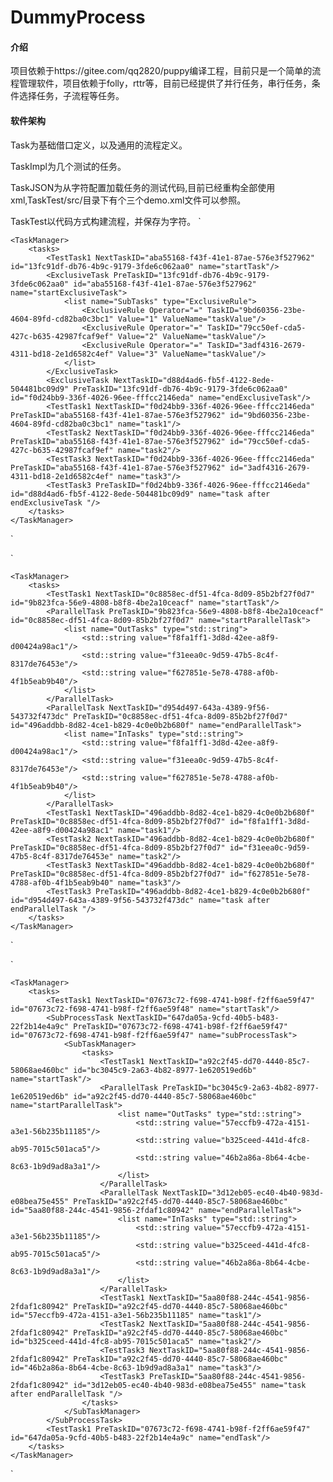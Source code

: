 # DummyProcess

#### 介绍
项目依赖于https://gitee.com/qq2820/puppy编译工程，目前只是一个简单的流程管理软件，项目依赖于folly，rttr等，目前已经提供了并行任务，串行任务，条件选择任务，子流程等任务。

#### 软件架构
Task为基础借口定义，以及通用的流程定义。

TaskImpl为几个测试的任务。

TaskJSON为从字符配置加载任务的测试代码,目前已经重构全部使用xml,TaskTest/src/目录下有个三个demo.xml文件可以参照。

TaskTest以代码方式构建流程，并保存为字符。
` <DummyProcess xmlns="">

    <TaskManager>
        <tasks>
            <TestTask1 NextTaskID="aba55168-f43f-41e1-87ae-576e3f527962" id="13fc91df-db76-4b9c-9179-3fde6c062aa0" name="startTask"/>
            <ExclusiveTask PreTaskID="13fc91df-db76-4b9c-9179-3fde6c062aa0" id="aba55168-f43f-41e1-87ae-576e3f527962" name="startExclusiveTask">
                <list name="SubTasks" type="ExclusiveRule">
                    <ExclusiveRule Operator="=" TaskID="9bd60356-23be-4604-89fd-cd82ba0c3bc1" Value="1" ValueName="taskValue"/>
                    <ExclusiveRule Operator="=" TaskID="79cc50ef-cda5-427c-b635-42987fcaf9ef" Value="2" ValueName="taskValue"/>
                    <ExclusiveRule Operator="=" TaskID="3adf4316-2679-4311-bd18-2e1d6582c4ef" Value="3" ValueName="taskValue"/>
                </list>
            </ExclusiveTask>
            <ExclusiveTask NextTaskID="d88d4ad6-fb5f-4122-8ede-504481bc09d9" PreTaskID="13fc91df-db76-4b9c-9179-3fde6c062aa0" id="f0d24bb9-336f-4026-96ee-fffcc2146eda" name="endExclusiveTask"/>
            <TestTask1 NextTaskID="f0d24bb9-336f-4026-96ee-fffcc2146eda" PreTaskID="aba55168-f43f-41e1-87ae-576e3f527962" id="9bd60356-23be-4604-89fd-cd82ba0c3bc1" name="task1"/>
            <TestTask2 NextTaskID="f0d24bb9-336f-4026-96ee-fffcc2146eda" PreTaskID="aba55168-f43f-41e1-87ae-576e3f527962" id="79cc50ef-cda5-427c-b635-42987fcaf9ef" name="task2"/>
            <TestTask3 NextTaskID="f0d24bb9-336f-4026-96ee-fffcc2146eda" PreTaskID="aba55168-f43f-41e1-87ae-576e3f527962" id="3adf4316-2679-4311-bd18-2e1d6582c4ef" name="task3"/>
            <TestTask3 PreTaskID="f0d24bb9-336f-4026-96ee-fffcc2146eda" id="d88d4ad6-fb5f-4122-8ede-504481bc09d9" name="task after endExclusiveTask "/>
        </tasks>
    </TaskManager>

</DummyProcess>`

`<?xml version="1.0" encoding="UTF-8" standalone="no" ?>
<DummyProcess xmlns="">

    <TaskManager>
        <tasks>
            <TestTask1 NextTaskID="0c8858ec-df51-4fca-8d09-85b2bf27f0d7" id="9b823fca-56e9-4808-b8f8-4be2a10ceacf" name="startTask"/>
            <ParallelTask PreTaskID="9b823fca-56e9-4808-b8f8-4be2a10ceacf" id="0c8858ec-df51-4fca-8d09-85b2bf27f0d7" name="startParallelTask">
                <list name="OutTasks" type="std::string">
                    <std::string value="f8fa1ff1-3d8d-42ee-a8f9-d00424a98ac1"/>
                    <std::string value="f31eea0c-9d59-47b5-8c4f-8317de76453e"/>
                    <std::string value="f627851e-5e78-4788-af0b-4f1b5eab9b40"/>
                </list>
            </ParallelTask>
            <ParallelTask NextTaskID="d954d497-643a-4389-9f56-543732f473dc" PreTaskID="0c8858ec-df51-4fca-8d09-85b2bf27f0d7" id="496addbb-8d82-4ce1-b829-4c0e0b2b680f" name="endParallelTask">
                <list name="InTasks" type="std::string">
                    <std::string value="f8fa1ff1-3d8d-42ee-a8f9-d00424a98ac1"/>
                    <std::string value="f31eea0c-9d59-47b5-8c4f-8317de76453e"/>
                    <std::string value="f627851e-5e78-4788-af0b-4f1b5eab9b40"/>
                </list>
            </ParallelTask>
            <TestTask1 NextTaskID="496addbb-8d82-4ce1-b829-4c0e0b2b680f" PreTaskID="0c8858ec-df51-4fca-8d09-85b2bf27f0d7" id="f8fa1ff1-3d8d-42ee-a8f9-d00424a98ac1" name="task1"/>
            <TestTask2 NextTaskID="496addbb-8d82-4ce1-b829-4c0e0b2b680f" PreTaskID="0c8858ec-df51-4fca-8d09-85b2bf27f0d7" id="f31eea0c-9d59-47b5-8c4f-8317de76453e" name="task2"/>
            <TestTask3 NextTaskID="496addbb-8d82-4ce1-b829-4c0e0b2b680f" PreTaskID="0c8858ec-df51-4fca-8d09-85b2bf27f0d7" id="f627851e-5e78-4788-af0b-4f1b5eab9b40" name="task3"/>
            <TestTask3 PreTaskID="496addbb-8d82-4ce1-b829-4c0e0b2b680f" id="d954d497-643a-4389-9f56-543732f473dc" name="task after endParallelTask "/>
        </tasks>
    </TaskManager>

</DummyProcess>`


`<?xml version="1.0" encoding="UTF-8" standalone="no" ?>
<DummyProcess xmlns="">

    <TaskManager>
        <tasks>
            <TestTask1 NextTaskID="07673c72-f698-4741-b98f-f2ff6ae59f47" id="07673c72-f698-4741-b98f-f2ff6ae59f48" name="startTask"/>
            <SubProcessTask NextTaskID="647da05a-9cfd-40b5-b483-22f2b14e4a9c" PreTaskID="07673c72-f698-4741-b98f-f2ff6ae59f47" id="07673c72-f698-4741-b98f-f2ff6ae59f47" name="subProcessTask">
                <SubTaskManager>
                    <tasks>
                        <TestTask1 NextTaskID="a92c2f45-dd70-4440-85c7-58068ae460bc" id="bc3045c9-2a63-4b82-8977-1e620519ed6b" name="startTask"/>
                        <ParallelTask PreTaskID="bc3045c9-2a63-4b82-8977-1e620519ed6b" id="a92c2f45-dd70-4440-85c7-58068ae460bc" name="startParallelTask">
                            <list name="OutTasks" type="std::string">
                                <std::string value="57eccfb9-472a-4151-a3e1-56b235b11185"/>
                                <std::string value="b325ceed-441d-4fc8-ab95-7015c501aca5"/>
                                <std::string value="46b2a86a-8b64-4cbe-8c63-1b9d9ad8a3a1"/>
                            </list>
                        </ParallelTask>
                        <ParallelTask NextTaskID="3d12eb05-ec40-4b40-983d-e08bea75e455" PreTaskID="a92c2f45-dd70-4440-85c7-58068ae460bc" id="5aa80f88-244c-4541-9856-2fdaf1c80942" name="endParallelTask">
                            <list name="InTasks" type="std::string">
                                <std::string value="57eccfb9-472a-4151-a3e1-56b235b11185"/>
                                <std::string value="b325ceed-441d-4fc8-ab95-7015c501aca5"/>
                                <std::string value="46b2a86a-8b64-4cbe-8c63-1b9d9ad8a3a1"/>
                            </list>
                        </ParallelTask>
                        <TestTask1 NextTaskID="5aa80f88-244c-4541-9856-2fdaf1c80942" PreTaskID="a92c2f45-dd70-4440-85c7-58068ae460bc" id="57eccfb9-472a-4151-a3e1-56b235b11185" name="task1"/>
                        <TestTask2 NextTaskID="5aa80f88-244c-4541-9856-2fdaf1c80942" PreTaskID="a92c2f45-dd70-4440-85c7-58068ae460bc" id="b325ceed-441d-4fc8-ab95-7015c501aca5" name="task2"/>
                        <TestTask3 NextTaskID="5aa80f88-244c-4541-9856-2fdaf1c80942" PreTaskID="a92c2f45-dd70-4440-85c7-58068ae460bc" id="46b2a86a-8b64-4cbe-8c63-1b9d9ad8a3a1" name="task3"/>
                        <TestTask3 PreTaskID="5aa80f88-244c-4541-9856-2fdaf1c80942" id="3d12eb05-ec40-4b40-983d-e08bea75e455" name="task after endParallelTask "/>
                    </tasks>
                </SubTaskManager>
            </SubProcessTask>
            <TestTask1 PreTaskID="07673c72-f698-4741-b98f-f2ff6ae59f47" id="647da05a-9cfd-40b5-b483-22f2b14e4a9c" name="endTask"/>
        </tasks>
    </TaskManager>

</DummyProcess>`